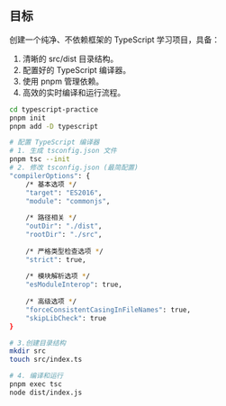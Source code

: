 ## 目标
创建一个纯净、不依赖框架的 TypeScript 学习项目，具备：

1. 清晰的 src/dist 目录结构。
2. 配置好的 TypeScript 编译器。
3. 使用 pnpm 管理依赖。
4. 高效的实时编译和运行流程。

```bash
cd typescript-practice
pnpm init
pnpm add -D typescript

# 配置 TypeScript 编译器
# 1. 生成 tsconfig.json 文件
pnpm tsc --init
# 2. 修改 tsconfig.json (最简配置)
"compilerOptions": {
    /* 基本选项 */
    "target": "ES2016",
    "module": "commonjs",
    
    /* 路径相关 */
    "outDir": "./dist",
    "rootDir": "./src",
    
    /* 严格类型检查选项 */
    "strict": true,
    
    /* 模块解析选项 */
    "esModuleInterop": true,
    
    /* 高级选项 */
    "forceConsistentCasingInFileNames": true,
    "skipLibCheck": true
}

# 3.创建目录结构
mkdir src
touch src/index.ts

# 4. 编译和运行
pnpm exec tsc
node dist/index.js
```